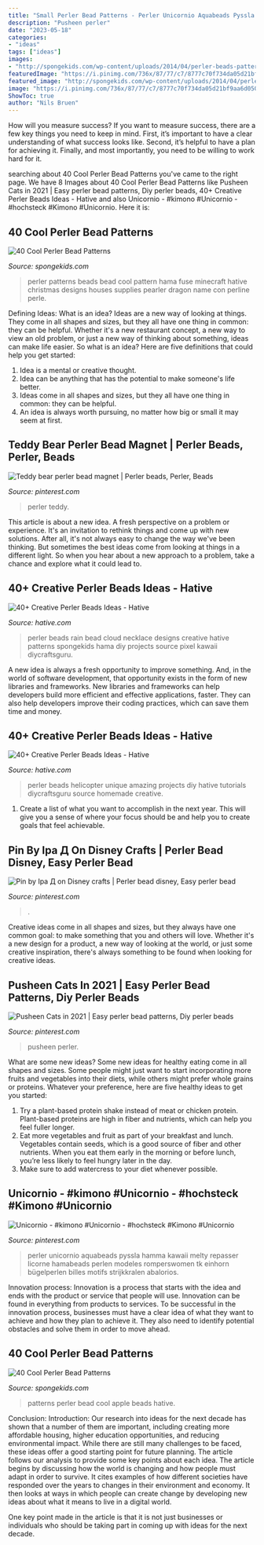 ```yaml
---
title: "Small Perler Bead Patterns - Perler Unicornio Aquabeads Pyssla Hamma Kawaii Melty Repasser Licorne Hamabeads Perlen Modeles Romperswomen Tk Einhorn Bügelperlen Billes Motifs Strijkkralen Abalorios"
description: "Pusheen perler"
date: "2023-05-18"
categories:
- "ideas"
tags: ["ideas"]
images:
- "http://spongekids.com/wp-content/uploads/2014/04/perler-beads-patterns/40-house-pattern.jpg"
featuredImage: "https://i.pinimg.com/736x/87/77/c7/8777c70f734da05d21bf9aa6d0505180--perler-beads-magnet.jpg"
featured_image: "http://spongekids.com/wp-content/uploads/2014/04/perler-beads-patterns/30-apple-beads-patterns.png"
image: "https://i.pinimg.com/736x/87/77/c7/8777c70f734da05d21bf9aa6d0505180--perler-beads-magnet.jpg"
ShowToc: true
author: "Nils Bruen"
---
```



How will you measure success?
If you want to measure success, there are a few key things you need to keep in mind. First, it’s important to have a clear understanding of what success looks like. Second, it’s helpful to have a plan for achieving it. Finally, and most importantly, you need to be willing to work hard for it.

	

		
searching about 40 Cool Perler Bead Patterns you've came to the right page. We have 8 Images about 40 Cool Perler Bead Patterns like Pusheen Cats in 2021 | Easy perler bead patterns, Diy perler beads, 40+ Creative Perler Beads Ideas - Hative and also Unicornio - #kimono #Unicornio - #hochsteck #Kimono #Unicornio. Here it is:
		
    
## 40 Cool Perler Bead Patterns

<img loading=lazy src="http://spongekids.com/wp-content/uploads/2014/04/perler-beads-patterns/40-house-pattern.jpg" onerror="this.onerror=null;this.src='https://tse1.mm.bing.net/th?id=OIP.KHNFOMU6RbCRXMHbiIVEpAAAAA&amp;pid=15.1';" alt="40 Cool Perler Bead Patterns">

_Source: spongekids.com_

>perler patterns beads bead cool pattern hama fuse minecraft hative christmas designs houses supplies pearler dragon name con perline perle. 

	

Defining Ideas: What is an idea?
Ideas are a new way of looking at things. They come in all shapes and sizes, but they all have one thing in common: they can be helpful. Whether it's a new restaurant concept, a new way to view an old problem, or just a new way of thinking about something, ideas can make life easier. So what is an idea? Here are five definitions that could help you get started: 
1) Idea is a mental or creative thought.
2) Idea can be anything that has the potential to make someone's life better.
3) Ideas come in all shapes and sizes, but they all have one thing in common: they can be helpful.
4) An idea is always worth pursuing, no matter how big or small it may seem at first.

    
## Teddy Bear Perler Bead Magnet | Perler Beads, Perler, Beads

<img loading=lazy src="https://i.pinimg.com/736x/87/77/c7/8777c70f734da05d21bf9aa6d0505180--perler-beads-magnet.jpg" onerror="this.onerror=null;this.src='https://tse2.mm.bing.net/th?id=OIP.axbaS8zOXEuvuTsYekv0JwHaJ3&amp;pid=15.1';" alt="Teddy bear perler bead magnet | Perler beads, Perler, Beads">

_Source: pinterest.com_

>perler teddy. 

	

This article is about a new idea. A fresh perspective on a problem or experience. It's an invitation to rethink things and come up with new solutions. After all, it's not always easy to change the way we've been thinking. But sometimes the best ideas come from looking at things in a different light. So when you hear about a new approach to a problem, take a chance and explore what it could lead to.

    
## 40+ Creative Perler Beads Ideas - Hative

<img loading=lazy src="https://hative.com/wp-content/uploads/2014/04/perler-beads-ideas/44-rain-cloud-necklace.jpg" onerror="this.onerror=null;this.src='https://tse4.mm.bing.net/th?id=OIP.EHFGl6xoB56P7cFEKFAteQHaJK&amp;pid=15.1';" alt="40+ Creative Perler Beads Ideas - Hative">

_Source: hative.com_

>perler beads rain bead cloud necklace designs creative hative patterns spongekids hama diy projects source pixel kawaii diycraftsguru. 

	

A new idea is always a fresh opportunity to improve something. And, in the world of software development, that opportunity exists in the form of new libraries and frameworks. New libraries and frameworks can help developers build more efficient and effective applications, faster. They can also help developers improve their coding practices, which can save them time and money.

    
## 40+ Creative Perler Beads Ideas - Hative

<img loading=lazy src="https://hative.com/wp-content/uploads/2014/04/perler-beads-ideas/35-homemade-helicopter.jpg" onerror="this.onerror=null;this.src='https://tse3.mm.bing.net/th?id=OIP.5iX56gRnguWhwgs0anGFAQHaEp&amp;pid=15.1';" alt="40+ Creative Perler Beads Ideas - Hative">

_Source: hative.com_

>perler beads helicopter unique amazing projects diy hative tutorials diycraftsguru source homemade creative. 

	

1. Create a list of what you want to accomplish in the next year. This will give you a sense of where your focus should be and help you to create goals that feel achievable.

    
## Pin By Іра Д On Disney Crafts | Perler Bead Disney, Easy Perler Bead

<img loading=lazy src="https://i.pinimg.com/736x/cb/ff/2b/cbff2be548a1d13ba3a58eb2c0cc534b.jpg" onerror="this.onerror=null;this.src='https://tse2.mm.bing.net/th?id=OIP.UA1OjPPfHW5cbi2Q2NQ3egHaJ4&amp;pid=15.1';" alt="Pin by Іра Д on Disney crafts | Perler bead disney, Easy perler bead">

_Source: pinterest.com_

>. 

	

Creative ideas come in all shapes and sizes, but they always have one common goal: to make something that you and others will love. Whether it's a new design for a product, a new way of looking at the world, or just some creative inspiration, there's always something to be found when looking for creative ideas.

    
## Pusheen Cats In 2021 | Easy Perler Bead Patterns, Diy Perler Beads

<img loading=lazy src="https://i.pinimg.com/736x/d4/eb/1a/d4eb1ab21cb9d18148240f6fc43e9ae1.jpg" onerror="this.onerror=null;this.src='https://tse4.mm.bing.net/th?id=OIP.MTPBygA4MvW7BqJvglSRAQHaFj&amp;pid=15.1';" alt="Pusheen Cats in 2021 | Easy perler bead patterns, Diy perler beads">

_Source: pinterest.com_

>pusheen perler. 

	

What are some new ideas?
Some new ideas for healthy eating come in all shapes and sizes. Some people might just want to start incorporating more fruits and vegetables into their diets, while others might prefer whole grains or proteins. Whatever your preference, here are five healthy ideas to get you started: 
1) Try a plant-based protein shake instead of meat or chicken protein. Plant-based proteins are high in fiber and nutrients, which can help you feel fuller longer. 
2) Eat more vegetables and fruit as part of your breakfast and lunch. Vegetables contain seeds, which is a good source of fiber and other nutrients. When you eat them early in the morning or before lunch, you’re less likely to feel hungry later in the day. 
3) Make sure to add watercress to your diet whenever possible.

    
## Unicornio - #kimono #Unicornio - #hochsteck #Kimono #Unicornio

<img loading=lazy src="https://i.pinimg.com/736x/7a/c1/99/7ac19978c58128068c8d9308d655d731.jpg" onerror="this.onerror=null;this.src='https://tse4.mm.bing.net/th?id=OIP.f2x5OwRJOV1wpp16hnX70AHaJ3&amp;pid=15.1';" alt="Unicornio - #kimono #Unicornio - #hochsteck #Kimono #Unicornio">

_Source: pinterest.com_

>perler unicornio aquabeads pyssla hamma kawaii melty repasser licorne hamabeads perlen modeles romperswomen tk einhorn bügelperlen billes motifs strijkkralen abalorios. 

	

Innovation process:
Innovation is a process that starts with the idea and ends with the product or service that people will use. Innovation can be found in everything from products to services. To be successful in the innovation process, businesses must have a clear idea of what they want to achieve and how they plan to achieve it. They also need to identify potential obstacles and solve them in order to move ahead.

    
## 40 Cool Perler Bead Patterns

<img loading=lazy src="http://spongekids.com/wp-content/uploads/2014/04/perler-beads-patterns/30-apple-beads-patterns.png" onerror="this.onerror=null;this.src='https://tse1.mm.bing.net/th?id=OIP.qQc426MXuXZqtY_NE_sHVQHaIH&amp;pid=15.1';" alt="40 Cool Perler Bead Patterns">

_Source: spongekids.com_

>patterns perler bead cool apple beads hative. 

	

Conclusion:
Introduction: Our research into ideas for the next decade has shown that a number of them are important, including creating more affordable housing, higher education opportunities, and reducing environmental impact. While there are still many challenges to be faced, these ideas offer a good starting point for future planning. The article follows our analysis to provide some key points about each idea.
The article begins by discussing how the world is changing and how people must adapt in order to survive. It cites examples of how different societies have responded over the years to changes in their environment and economy. It then looks at ways in which people can create change by developing new ideas about what it means to live in a digital world.

One key point made in the article is that it is not just businesses or individuals who should be taking part in coming up with ideas for the next decade.

